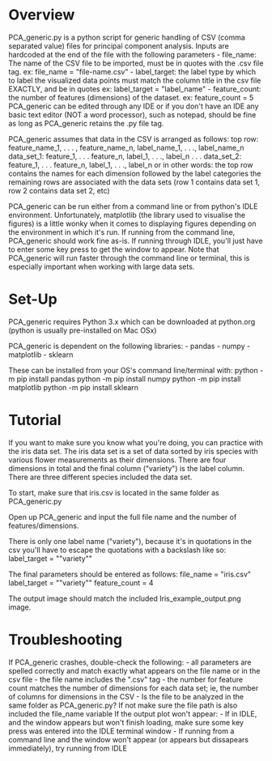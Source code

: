 Overview
========
PCA_generic.py is a python script for generic handling of CSV (comma separated value) files for 
principal component analysis. Inputs are hardcoded at the end of the file
with the following parameters
	- file_name: The name of the CSV file to be imported, must be in quotes
	   with the .csv file tag.
		ex: file_name = "file-name.csv"
	- label_target: the label type by which to label the visualized data points
	  must match the column title in the csv file EXACTLY, and be in quotes
		ex: label_target = "label_name"
	- feature_count: the number of features (dimensions) of the dataset. 
		ex: feature_count = 5
PCA_generic can be edited through any IDE or if you don't have an IDE any basic
text editor (NOT a word processor), such as notepad, should be fine as long as 
PCA_generic retains the .py file tag.

PCA_generic assumes that data in the CSV is arranged as follows:
	top row: feature_name_1,  . . . , feature_name_n, label_name_1, . . ., label_name_n
     data_set_1: feature_1,  . . . feature_n, label_1, . . ., label_n
	. . .
     data_set_2: feature_1,  . . . feature_n, label_1, . . ., label_n
or in other words:
	the top row contains the names for each dimension followed by the label categories
	the remaining rows are associated with the data sets (row 1 contains data set 1,
	row 2 contains data set 2, etc)

PCA_generic can be run either from a command line or from python's IDLE environment.
Unfortunately, matplotlib (the library used to visualise the figures) is a little wonky
when it comes to displaying figures depending on the environment in which it's run.
If running from the command line, PCA_generic should work fine as-is. If running through
IDLE, you'll just have to enter some key press to get the window to appear. Note that PCA_generic 
will run faster through the command line or terminal, this is especially important when working 
with large data sets.
	
Set-Up
======
PCA_generic requires Python 3.x which can be downloaded at python.org
(python is usually pre-installed on Mac OSx)

PCA_generic is dependent on the following libraries:
	- pandas
	- numpy
	- matplotlib
	- sklearn

These can be installed from your OS's command line/terminal with:
	python -m pip install pandas
	python -m pip install numpy
	python -m pip install matplotlib
	python -m pip install sklearn

Tutorial
========
If you want to make sure you know what you're doing, you can practice with the
iris data set. The iris data set is a set of data sorted by iris species with
various flower measurements as their dimensions. There are four dimensions in total
and the final column ("variety") is the label column. There are three different 
species included the data set.

To start, make sure that iris.csv is located in the same folder as PCA_generic.py

Open up PCA_generic and input the full file name and the number of 
features/dimensions.

There is only one label name ("variety"), because it's in quotations in the csv
you'll have to escape the quotations with a backslash like so:
	label_target = "\"variety\""

The final parameters should be entered as follows:
	file_name = "iris.csv"
	label_target = "\"variety\""
	feature_count = 4

The output image should match the included Iris_example_output.png image.

Troubleshooting
===============
If PCA_generic crashes, double-check the following:
	- all parameters are spelled correctly and match exactly what appears
	on the file name or in the csv file
	- the file name includes the ".csv" tag
	- the number for feature count matches the number of dimensions for each
	data set; ie, the number of columns for dimensions in the CSV
	- Is the file to be analyzed in the same folder as PCA_generic.py? If not
	make sure the file path is also included the file_name variable
If the output plot won't appear:
	- If in IDLE, and the window appears but won't finish loading, make sure
	some key press was entered into the IDLE terminal window
	- If running from a command line and the window won't appear (or appears but dissapears
	immediately), try running from IDLE